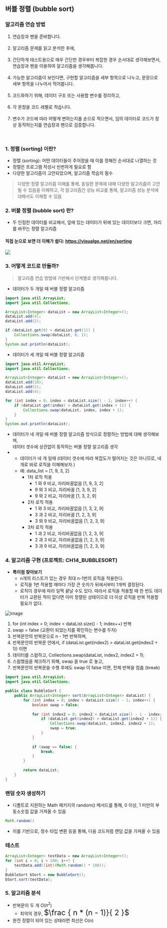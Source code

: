 ## 버블 정렬 (bubble sort)

### 알고리즘 연습 방법
1. 연습장과 펜을 준비합니다. <br><br>
2. 알고리즘 문제를 읽고 분석한 후에, <br><br>
3. 간단하게 테스트용으로 매우 간단한 경우부터 복잡한 경우 순서대로 생각해보면서, 연습장과 펜을 이용하여 알고리즘을 생각해봅니다. <br><br>
4. 가능한 알고리즘이 보인다면, 구현할 알고리즘을 세부 항목으로 나누고, 문장으로 세부 항목을 나누어서 적어봅니다. <br><br>
5. 코드화하기 위해, 데이터 구조 또는 사용할 변수를 정리하고, <br><br>
6. 각 문장을 코드 레벨로 적습니다. <br><br>
7. 변수가 코드에 따라 어떻게 변하는지를 손으로 적으면서, 임의 데이터로 코드가 정상 동작하는지를 연습장과 펜으로 검증합니다. <br>
    
<br>

### 1. 정렬 (sorting) 이란?
- 정렬 (sorting): 어떤 데이터들이 주어졌을 때 이를 정해진 순서대로 나열하는 것
- 정렬은 프로그램 작성시 빈번하게 필요로 함
- 다양한 알고리즘이 고안되었으며, 알고리즘 학습의 필수

> 다양한 정렬 알고리즘 이해를 통해, 동일한 문제에 대해 다양한 알고리즘이 고안될 수 있음을 이해하고,
> 각 알고리즘간 성능 비교를 통해, 알고리즘 성능 분석에 대해서도 이해할 수 있음

### 2. 버블 정렬 (bubble sort) 란?
* 두 인접한 데이터를 비교해서, 앞에 있는 데이터가 뒤에 있는 데이터보다 크면, 자리를 바꾸는 정렬 알고리즘

#### 직접 눈으로 보면 더 이해가 쉽다: https://visualgo.net/en/sorting

<img src="https://upload.wikimedia.org/wikipedia/commons/9/9c/Insertion-sort-example.gif" />

### 3. 어떻게 코드로 만들까?

> 알고리즘 연습 방법에 기반해서 단계별로 생각해봅니다.

- 데이터가 두 개일 때 버블 정렬 알고리즘
  
```java
import java.util.ArrayList;
import java.util.Collections;

ArrayList<Integer> dataList = new ArrayList<Integer>();
dataList.add(4);
dataList.add(2);

if (dataList.get(0) > dataList.get(1)) {
    Collections.swap(dataList, 0, 1);
}
System.out.println(dataList);
```

- 데이터가 세 개일 때 버블 정렬 알고리즘

```java
import java.util.ArrayList;
import java.util.Collections;

ArrayList<Integer> dataList = new ArrayList<Integer>();
dataList.add(10);
dataList.add(2);
dataList.add(4);

for (int index = 0; index < dataList.size() - 1; index++) {
    if (dataList.get(index) > dataList.get(index + 1)) {
        Collections.swap(dataList, index, index + 1);
    }
}
System.out.println(dataList);
```

- 데이터가 네 개일 때 버블 정렬 알고리즘 방식으로 정렬하는 방법에 대해 생각해보며, <br> 데이터 갯수에 상관없이 동작하는 버블 정렬 알고리즘 생각
- * 데이터가 네 개 일때 (데이터 갯수에 따라 복잡도가 떨어지는 것은 아니므로, 네 개로 바로 로직을 이해해보자.)
  - 예: data_list = [1, 9, 3, 2]
    - 1차 로직 적용
      - 1 와 9 비교, 자리바꿈없음 [1, 9, 3, 2]
      - 9 와 3 비교, 자리바꿈 [1, 3, 9, 2]
      - 9 와 2 비교, 자리바꿈 [1, 3, 2, 9]
    - 2차 로직 적용
      - 1 와 3 비교, 자리바꿈없음 [1, 3, 2, 9]
      - 3 과 2 비교, 자리바꿈 [1, 2, 3, 9]
      - 3 와 9 비교, 자리바꿈없음 [1, 2, 3, 9]
    - 3차 로직 적용
      - 1 과 2 비교, 자리바꿈없음 [1, 2, 3, 9]
      - 2 과 3 비교, 자리바꿈없음 [1, 2, 3, 9]
      - 3 과 9 비교, 자리바꿈없음 [1, 2, 3, 9]

### 4. 알고리즘 구현 (프로젝트: CH14_BUBBLESORT)
* **특이점 찾아보기**
  - n개의 리스트가 있는 경우 최대 n-1번의 로직을 적용한다.
  - 로직을 1번 적용할 때마다 가장 큰 숫자가 뒤에서부터 1개씩 결정된다.
  - 로직이 경우에 따라 일찍 끝날 수도 있다. 따라서 로직을 적용할 때 한 번도 데이터가 교환된 적이 없다면 이미 정렬된 상태이므로 더 이상 로직을 반복 적용할 필요가 없다.

![image](https://user-images.githubusercontent.com/102513932/176361152-ef8a5d31-7632-4263-a0dc-6b5805768f79.png)

1. for (int index = 0; index < dataList.size() - 1; index++) 반복
2. swap = false (교환이 되었는지를 확인하는 변수를 두자)
2. 반복문안의 반복문으로 n - 1번 반복하며,
3. 반복문안의 반복문 안에서, if (dataList.get(index2) > dataList.get(index2 + 1)) 이면
4. 데이터를 스왑하고, Collections.swap(dataList, index2, index2 + 1);
5. 스왑했음을 체크하기 위해, swap 을 true 로 놓고,
6. 반복문안의 반복문을 수행 후에도 swap 이 false 이면, 전체 반복을 멈춤 (break)

```java
import java.util.ArrayList;
import java.util.Collections;

public class BubbleSort {
    public ArrayList<Integer> sort(ArrayList<Integer> dataList) {
        for (int index = 0; index < dataList.size() - 1; index++) {
            boolean swap = false;
            
            for (int index2 = 0; index2 < dataList.size() - 1 - index; index2++) {
                if (dataList.get(index2) > dataList.get(index2 + 1)) {
                    Collections.swap(dataList, index2, index2 + 1);
                    swap = true;
                }
            }
            
            if (swap == false) {
                break;
            }
        }
        
        return dataList;
    }
}
```

### 랜덤 숫자 생성하기
- 디폴트로 지원하는 Math 패키지의 random() 메서드를 통해, 0 이상, 1 미만의 부동소숫점 값을 가져올 수 있음
```java
Math.random()
```
- 이를 기반으로, 정수 타입 변환 등을 통해, 다음 코드처럼 랜덤 값을 가져올 수 있음

### 테스트
```java
ArrayList<Integer> testData = new ArrayList<Integer>();
for (int i = 0; i < 100; i++) {
    testData.add((int)(Math.random() * 100));
}
BubbleSort bSort = new BubbleSort();
bSort.sort(testData);
```

### 5. 알고리즘 분석
* 반복문이 두 개 O($n^2$)
  - 최악의 경우, <font size=5em>$\frac { n * (n - 1)}{ 2 }$</font>
* 완전 정렬이 되어 있는 상태라면 최선은 O(n)
